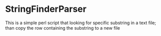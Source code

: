 # StringFinderParser
This is a simple perl script that looking for specific substring in a text file; than copy the row containing the substring to a new file
